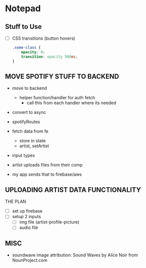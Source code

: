 # Notepad

## Stuff to Use

- [ ] CSS transitions (button hovers)

    ```css
    .some-class {
        opacity: 0;
        transition: opacity 500ms;
    }
    ```

## MOVE SPOTIFY STUFF TO BACKEND

- move to backend 
    - helper function/handler for auth fetch
      - call this from each handler where its needed
- convert to async 
- spotifyRoutes
- fetch data from fe
  - store in state 
  - artist, setArtist 


- input types 
- artist uploads files from their comp
- my app sends that to firebase/aws

## UPLOADING ARTIST DATA FUNCTIONALITY

THE PLAN

- [ ] set up firebase
- [ ] setup 2 inputs 
  - [ ] img file (artist-profile-picture)
  - [ ] audio file

## MISC

- soundwave image attribution: Sound Waves by Alice Noir from NounProject.com
